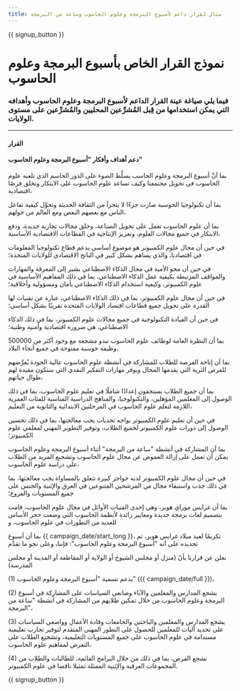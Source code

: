 ```yaml
---
title: مثال لقرار داعم لأسبوع البرمجة وعلوم الحاسوب وساعة من البرمجة
---
```


{{ signup_button }}

# نموذج القرار الخاص بأسبوع البرمجة وعلوم الحاسوب

### فيما يلي صياغة عينة القرار الداعم لأسبوع البرمجة وعلوم الحاسوب وأهدافه التي يمكن استخدامها من قِبل المُشرِّعين المحليين والمُشرِّعين على مستوى الولايات.

* * *

#### **القرار**  


#### دعم أهداف وأفكار "أسبوع البرمجة وعلوم الحاسوب"

بما أنَّ أسبوع البرمجة وعلوم الحاسب يسلِّط الضوء على الدور الحاسم الذي تلعبه علوم الحاسوب في تحويل مجتمعنا وكيف تساعد علوم الحاسوب على الابتكار وتخلق فرصًا اقتصادية،

بما أن تكنولوجيا الحوسبة صارت جزءًا لا يتجزأ من الثقافة الحديثة وتحوِّل كيفية تفاعل الناس مع بعضهم البعض ومع العالم من حولهم،

بما أن علوم الحاسوب تعمل على تحويل الصناعة، وخلق مجالات تجارية جديدة، ودفع الابتكار في جميع مجالات العلوم، وتعزيز الإنتاجية في القطاعات الاقتصادية الأساسية،

في حين أن مجال علوم الكمبيوتر هو موضوع أساسي يدعم قطاع تكنولوجيا المعلومات في اقتصادنا، والذي يساهم بشكل كبير في الناتج الاقتصادي للولايات المتحدة؛

في حين أن محو الأمية في مجال الذكاء الاصطناعي يشير إلى المعرفة والمهارات والمواقف المرتبطة بكيفية عمل الذكاء الاصطناعي، بما في ذلك المفاهيم الأساسية في علوم الكمبيوتر، وكيفية استخدام الذكاء الاصطناعي بأمان ومسؤولية وأخلاقية؛

في حين أن مجال علوم الكمبيوتر، بما في ذلك الذكاء الاصطناعي، عبارة عن تقنيات لها القدرة على تحويل جميع قطاعات اقتصاد الولايات المتحدة تقريبًا بشكل أساسي؛

في حين أن القيادة التكنولوجية في جميع مجالات علوم الكمبيوتر، بما في ذلك الذكاء الاصطناعي، هي ضرورة اقتصادية وأمنية وطنية؛

بما أن النظرة العامة لوظائف علوم الحاسوب تبدو مشجعة مع وجود أكثر من 500000 وظيفة حوسبة مفتوحة في جميع أنحاء البلاد،

بما أن إتاحة الفرصة للطلاب للمشاركة في أنشطة علوم الحاسوب عالية الجودة يُعرِّضهم للفرص الثرية التي يقدمها المجال ويوفر مهارات التفكير النقدي التي ستكون مفيدة لهم طوال حياتهم،

بما أن جميع الطلاب يستحقون إعدادًا شاملًا في تعليم علوم الحاسوب، بما في ذلك الوصول إلى المعلمين المؤهلين، والتكنولوجيا، والمناهج الدراسية المناسبة للفئات العمرية اللازمة لتعلم علوم الحاسوب في المرحلتين الابتدائية والثانوية من التعليم،

في حين أن تعليم علوم الكمبيوتر يواجه تحديات يجب معالجتها، بما في ذلك تحسين الوصول إلى دورات علوم الكمبيوتر لجميع الطلاب، وتوفير التطوير المهني لمعلمي علوم الكمبيوتر؛

بما أن المشاركة في أنشطة "ساعة من البرمجة" أثناء أسبوع البرمجة وعلوم الحاسوب يمكن أن تعمل على إزالة الغموض عن مجال علوم الحاسوب وتشجيع المزيد من الطلاب على دراسة علوم الحاسوب،

في حين أن مجال علوم الكمبيوتر لديه حواجز كبيرة تتعلق بالمساواة يجب معالجتها، بما في ذلك جذب واستبقاء مجال من المرشحين المتنوعين في العرق والإثنية والجنس على جميع المستويات والفروع؛

بما أن غرايس موراي هوبر، وهي إحدى الفتيات الأوائل في مجال علوم الحاسوب، قامت بتصميم لغات برمجة جديدة ومعايير رائدة لأنظمة الحاسوب التي وضعت حجر الأساس للعديد من التطورات في علوم الحاسوب، و

بما أن أسبوع {{ campaign_date/start_long }}، تكريمًا لعيد ميلاد غرايس هوبر، تم تحديده على أنه "أسبوع البرمجة وعلوم الحاسوب": فإننا، وعلى نحو ما تقدَّم<br />

نعلن عن قرارنا بأنّ (منزل أو مجلس الشيوخ أو الولاية أو المقاطعة أو المدينة أو مجلس المدرسة)

(1) يدعم تسمية "أسبوع البرمجة وعلوم الحاسوب" ({{ campaign_date/full }})،

(2) يشجع المدارس والمعلمين والآباء وصانعي السياسات على المشاركة في أسبوع البرمجة وعلوم الحاسوب من خلال تمكين طلابهم من المشاركة في أنشطة "ساعة من البرمجة"،

(3) يشجع المدارس والمعلمين والباحثين والجامعات وقادة الأعمال وواضعي السياسات على تحديد آليات للمعلمين للحصول على التطور المهني المتقدم لتوفير تجارب تعليمية مستدامة في علوم الحاسوب على جميع المستويات التعليمية، وتشجيع الطلاب على التعرض لمفاهيم علوم الحاسوب،

(4) تشجع الفرص، بما في ذلك من خلال البرامج القائمة، للطالبات والطلاب من المجموعات العرقية والإثنية الممثلة تمثيلا ناقصا في علوم الكمبيوتر.

{{ signup_button }}